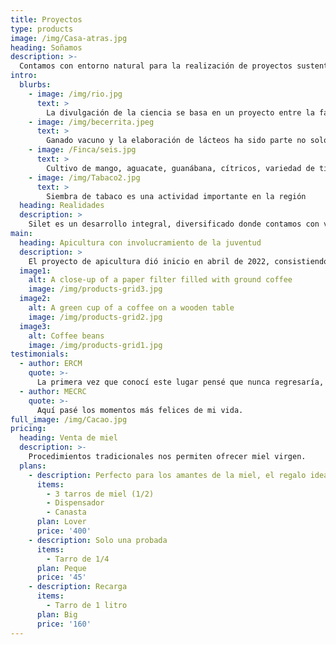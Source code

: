 ```yaml
---
title: Proyectos
type: products
image: /img/Casa-atras.jpg
heading: Soñamos
description: >-
  Contamos con entorno natural para la realización de proyectos sustentables, ecológicos de rescate de la naturaleza y tradiciones de la región.
intro:
  blurbs:
    - image: /img/rio.jpg
      text: >
        La divulgación de la ciencia se basa en un proyecto entre la facultad de ciencias de la UNAM junto con el istema regional de telesecundarias y consiste en motivar a los alumnos sobre la importancia y aplicabilidad de las ciencias básicas mediante actividades con experimentos y problemas prácticos.
    - image: /img/becerrita.jpeg
      text: >
        Ganado vacuno y la elaboración de lácteos ha sido parte no solo de la tradición familiar sino de la región.
    - image: /Finca/seis.jpg
      text: >
        Cultivo de mango, aguacate, guanábana, cítricos, variedad de tipos de plátano asi como el rescate de chagalapolin, ojoche, ...; se considera parte integral de SILET.
    - image: /img/Tabaco2.jpg
      text: >
        Siembra de tabaco es una actividad importante en la región
  heading: Realidades
  description: >
    Silet es un desarrollo integral, diversificado donde contamos con varios proyectos, incluyendo
main:
  heading: Apicultura con involucramiento de la juventud
  description: >
    El proyecto de apicultura dió inicio en abril de 2022, consistiendo de 3 núcleos, desde sus inicios la formación y capacitación de jóvenes apicultores ha sido una de las prioridades.
  image1:
    alt: A close-up of a paper filter filled with ground coffee
    image: /img/products-grid3.jpg
  image2:
    alt: A green cup of a coffee on a wooden table
    image: /img/products-grid2.jpg
  image3:
    alt: Coffee beans
    image: /img/products-grid1.jpg
testimonials:
  - author: ERCM
    quote: >-
      La primera vez que conocí este lugar pensé que nunca regresaría, sin embargo la vida me trajo de regreso y aquí logre realizar mis sueños de formar una familia.
  - author: MECRC
    quote: >-
      Aquí pasé los momentos más felices de mi vida.
full_image: /img/Cacao.jpg
pricing:
  heading: Venta de miel
  description: >-
    Procedimientos tradicionales nos permiten ofrecer miel virgen.
  plans:
    - description: Perfecto para los amantes de la miel, el regalo ideal.
      items:
        - 3 tarros de miel (1/2)
        - Dispensador
        - Canasta
      plan: Lover
      price: '400'
    - description: Solo una probada
      items:
        - Tarro de 1/4
      plan: Peque
      price: '45'
    - description: Recarga
      items:
        - Tarro de 1 litro
      plan: Big
      price: '160'
---
```



